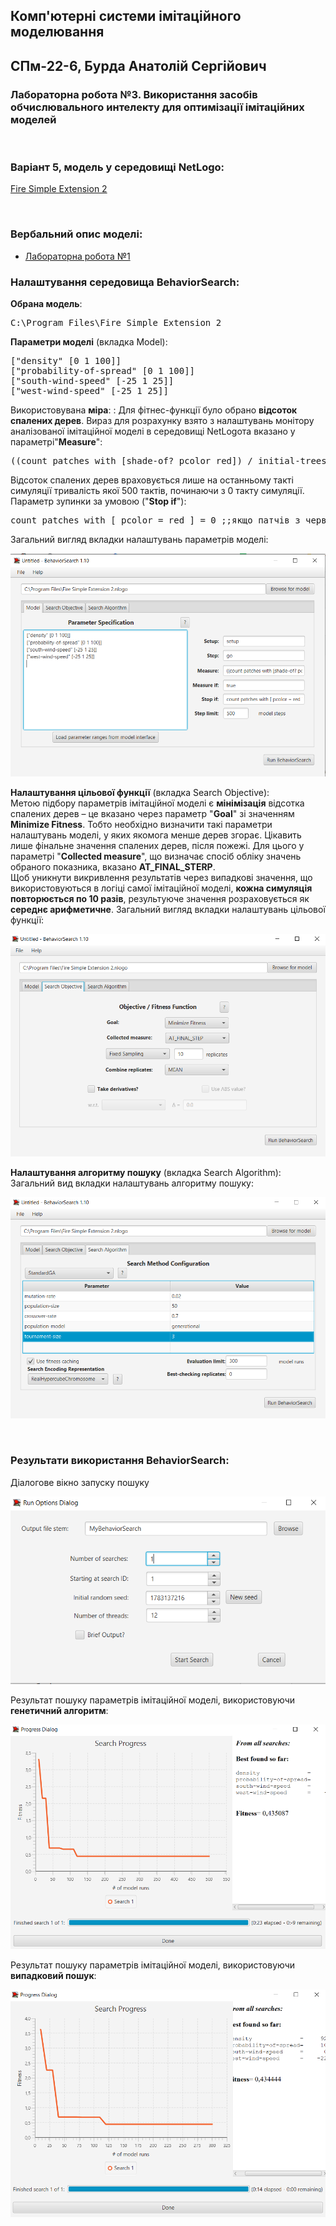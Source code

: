 ## Комп'ютерні системи імітаційного моделювання
## СПм-22-6, **Бурда Анатолій Сергійович**
### Лабораторна робота №**3**. Використання засобів обчислювального интелекту для оптимізації імітаційних моделей

<br>

### Варіант 5, модель у середовищі NetLogo:
[Fire Simple Extension 2](http://www.netlogoweb.org/launch#http://www.netlogoweb.org/assets/modelslib/IABM%20Textbook/chapter%203/Fire%20Extensions/Fire%20Simple%20Extension%202.nlogo)

<br>

### Вербальний опис моделі:

 - [Лабораторна робота №1](https://github.com/TolikBurda/ksim_lab1_v5)


### Налаштування середовища BehaviorSearch:

**Обрана модель**:
<pre>
C:\Program Files\Fire Simple Extension 2
</pre>
**Параметри моделі** (вкладка Model):  
<pre>
["density" [0 1 100]]
["probability-of-spread" [0 1 100]]
["south-wind-speed" [-25 1 25]]
["west-wind-speed" [-25 1 25]]
</pre>

Використовувана **міра**:  :
Для фітнес-функції було обрано **відсоток спалених дерев**. Вираз для розрахунку взято з налаштувань монітору аналізованої імітаційної моделі в середовищі NetLogoта вказано у параметрі"**Measure**":
<pre>
((count patches with [shade-of? pcolor red]) / initial-trees)* 100
</pre>
Відсоток спалених дерев враховується лише на останньому такті симуляції тривалість якої  500 тактів, починаючи з 0 такту симуляції.  
Параметр зупинки за умовою ("**Stop if**"):
<pre>
count patches with [ pcolor = red ] = 0 ;;якщо патчів з червоним кольором нуль, то зупинитись 
</pre>

Загальний вигляд вкладки налаштувань параметрів моделі:

![Вкладка налаштувань параметрів моделі](parameters.png)

**Налаштування цільової функції** (вкладка Search Objective):  
Метою підбору параметрів імітаційної моделі є **мінімізація** відсотка спалених дерев – це вказано через параметр "**Goal**" зі значенням **Minimize Fitness**. Тобто необхідно визначити такі параметри налаштувань моделі, у яких якомога менше дерев згорає. Цікавить лише фінальне значення спалених дерев, після пожежі. Для цього у параметрі "**Collected measure**", що визначає спосіб обліку значень обраного показника, вказано **AT_FINAL_STERP**.  
Щоб уникнути викривлення результатів через випадкові значення, що використовуються в логіці самої імітаційної моделі, **кожна симуляція повторюється по 10 разів**, результуюче значення розраховується як **середнє арифметичне**. 
Загальний вигляд вкладки налаштувань цільової функції:

![Вкладка налаштувань цільової функції](objective.png)

**Налаштування алгоритму пошуку** (вкладка Search Algorithm):  
Загальний вид вкладки налаштувань алгоритму пошуку: 

![Вкладка налаштувань пошуку](search.png)

<br>

### Результати використання BehaviorSearch:
Діалогове вікно запуску пошуку 

![Вікно запуску пошуку](dialog.png)

Результат пошуку параметрів імітаційної моделі, використовуючи **генетичний алгоритм**:

![Результати пошуку за допомогою ГА](ga.png)

Результат пошуку параметрів імітаційної моделі, використовуючи **випадковий пошук**:

![Результати випадкового пошуку](rs.png) 
